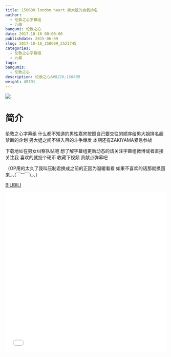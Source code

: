 ```yaml
---
title: 150609 london heart 男大姐的自我排名
author: 
  - 伦敦之心字幕组
  - 九條
bangumi: 伦敦之心
date: 2017-10-16 00:00:00
publishdate: 2015-06-09
slug: 2017-10-16_150609_2521745
categories: 
  - 伦敦之心字幕组
  - 九條
tags: 
bangumis: 
  - 伦敦之心
description: 伦敦之心&#8226;150609
weight: 49391
---
```


![](https://i.imgur.com/cm1I9f9.jpg)

# 简介  
伦敦之心字幕组 什么都不知道的男性嘉宾按照自己要交往的顺序给男大姐排名超禁断的企划 男大姐之间不堪入目的斗争爆发 本期还有ZAKIYAMA紧急参战 


下载地址在男女纠察队贴吧 想了解字幕组更新动态的请关注字幕组微博或者直接关注我 喜欢的就投个硬币 收藏下视频 贡献点弹幕吧


（OP用的太久了我叫压制君换成之前的正因为温暖看看 如果不喜欢的话那就换回来︿(￣︶￣)︿）

  [BILIBILI](https://www.bilibili.com/video/av2521745/)


<div class="vcontainer">  <iframe class='video' src="//www.bilibili.com/html/html5player.html?cid=3941206&aid=2521745" width="100%" height="500" frameborder="0" allowfullscreen="allowfullscreen"></iframe></div>
